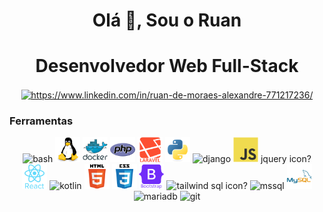 <h1 align="center">Olá 👋, Sou o Ruan</h1>
<h1 align="center">Desenvolvedor Web Full-Stack</h1>

<p align="center">
	<a href="https://www.linkedin.com/in/ruan-de-moraes-alexandre-771217236/" target="blank"><img align="center" src="https://raw.githubusercontent.com/rahuldkjain/github-profile-readme-generator/master/src/images/icons/Social/linked-in-alt.svg" alt="https://www.linkedin.com/in/ruan-de-moraes-alexandre-771217236/" height="30" width="40" /></a>
</p>

<h3 align="left">Ferramentas</h3>
<div align="center">
	<img src="https://www.vectorlogo.zone/logos/gnu_bash/gnu_bash-icon.svg" alt="bash" width="40" height="40"/> 
	<img src="https://raw.githubusercontent.com/devicons/devicon/master/icons/linux/linux-original.svg" alt="linux" width="40" height="40"/> 
	<img src="https://raw.githubusercontent.com/devicons/devicon/master/icons/docker/docker-original-wordmark.svg" alt="docker" width="40" height="40"/> 
	<img src="https://raw.githubusercontent.com/devicons/devicon/master/icons/php/php-original.svg" alt="php" width="40" height="40"/> 
	<img src="https://raw.githubusercontent.com/devicons/devicon/master/icons/laravel/laravel-plain-wordmark.svg" alt="laravel" width="40" height="40"/> 
	<img src="https://raw.githubusercontent.com/devicons/devicon/master/icons/python/python-original.svg" alt="python" width="40" height="40"/> 
	<img src="https://cdn.worldvectorlogo.com/logos/django.svg" alt="django" width="40" height="40"/> 
	<img src="https://raw.githubusercontent.com/devicons/devicon/master/icons/javascript/javascript-original.svg" alt="javascript" width="40" height="40"/> 
	jquery icon?
	<img src="https://raw.githubusercontent.com/devicons/devicon/master/icons/react/react-original-wordmark.svg" alt="react" width="40" height="40"/> 
	<img src="https://www.vectorlogo.zone/logos/kotlinlang/kotlinlang-icon.svg" alt="kotlin" width="40" height="40"/> 
	<img src="https://raw.githubusercontent.com/devicons/devicon/master/icons/html5/html5-original-wordmark.svg" alt="html5" width="40" height="40"/> 
	<img src="https://raw.githubusercontent.com/devicons/devicon/master/icons/css3/css3-original-wordmark.svg" alt="css3" width="40" height="40"/>
	<img src="https://raw.githubusercontent.com/devicons/devicon/master/icons/bootstrap/bootstrap-plain-wordmark.svg" alt="bootstrap" width="40" height="40"/> 
	<img src="https://www.vectorlogo.zone/logos/tailwindcss/tailwindcss-icon.svg" alt="tailwind" width="40" height="40"/> 
	sql icon?
	<img src="https://www.svgrepo.com/show/303229/microsoft-sql-server-logo.svg" alt="mssql" width="40" height="40"/> 
	<img src="https://raw.githubusercontent.com/devicons/devicon/master/icons/mysql/mysql-original-wordmark.svg" alt="mysql" width="40" height="40"/> 
	<img src="https://www.vectorlogo.zone/logos/mariadb/mariadb-icon.svg" alt="mariadb" width="40" height="40"/> 
	<img src="https://www.vectorlogo.zone/logos/git-scm/git-scm-icon.svg" alt="git" width="40" height="40"/> 
</div>
